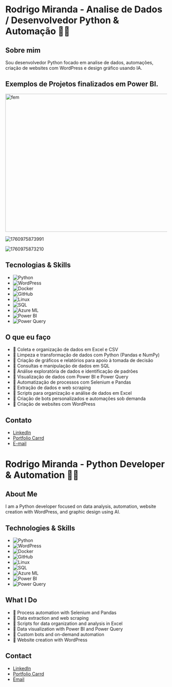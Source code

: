 # Rodrigo Miranda - Analise de Dados / Desenvolvedor Python & Automação 🤖🐍

## Sobre mim  
Sou desenvolvedor Python focado em analise de dados, automações, criação de websites com WordPress e design gráfico usando IA.

## Exemplos de Projetos finalizados em Power BI.

<img width="767" height="430" alt="fem" src="https://github.com/user-attachments/assets/6fb0270b-632f-47b4-854c-1c910206918b" />

![1760975873991](https://github.com/user-attachments/assets/05780215-9c27-47b6-9c99-090376b4b007)


![1760975873210](https://github.com/user-attachments/assets/1167aae0-c2d2-40ef-83ab-74355cb71f1b)


## Tecnologias & Skills 
- ![Python](https://img.shields.io/badge/-Python-3776AB?logo=python&logoColor=white&style=for-the-badge)  
- ![WordPress](https://img.shields.io/badge/-WordPress-21759B?logo=wordpress&logoColor=white&style=for-the-badge)  
- ![Docker](https://img.shields.io/badge/-Docker-2496ED?logo=docker&logoColor=white&style=for-the-badge)  
- ![GitHub](https://img.shields.io/badge/-GitHub-181717?logo=github&logoColor=white&style=for-the-badge)  
- ![Linux](https://img.shields.io/badge/-Linux-FCC624?logo=linux&logoColor=black&style=for-the-badge)  
- ![SQL](https://img.shields.io/badge/-SQL-4479A1?logo=postgresql&logoColor=white&style=for-the-badge)  
- ![Azure ML](https://img.shields.io/badge/-Azure%20Machine%20Learning-0078D4?logo=microsoftazure&logoColor=white&style=for-the-badge)  
- ![Power BI](https://img.shields.io/badge/-Power%20BI-F2C811?logo=microsoftpowerbi&logoColor=black&style=for-the-badge)  
- ![Power Query](https://img.shields.io/badge/-Power%20Query-ED1C24?logo=microsoftpowerquery&logoColor=white&style=for-the-badge)  

## O que eu faço

- 🔹 Coleta e organização de dados em Excel e CSV
- 🔹 Limpeza e transformação de dados com Python (Pandas e NumPy)
- 🔹 Criação de gráficos e relatórios para apoio à tomada de decisão
- 🔹 Consultas e manipulação de dados em SQL
- 🔹 Análise exploratória de dados e identificação de padrões
- 🔹 Visualização de dados com Power BI e Power Query
- 🔹 Automatização de processos com Selenium e Pandas  
- 🔹 Extração de dados e web scraping  
- 🔹 Scripts para organização e análise de dados em Excel  
- 🔹 Criação de bots personalizados e automações sob demanda  
- 🔹 Criação de websites com WordPress  


## Contato  
- [LinkedIn](https://www.linkedin.com/in/rodrigomirandahub/)  
- [Portfolio Carrd](https://rodrigomirandadev.carrd.co/)  
- [E-mail](negociosonlinerh2@gmail.com)


# Rodrigo Miranda - Python Developer & Automation 🤖🐍

## About Me  
I am a Python developer focused on data analysis, automation, website creation with WordPress, and graphic design using AI.

## Technologies & Skills  
- ![Python](https://img.shields.io/badge/-Python-3776AB?logo=python&logoColor=white&style=for-the-badge)  
- ![WordPress](https://img.shields.io/badge/-WordPress-21759B?logo=wordpress&logoColor=white&style=for-the-badge)  
- ![Docker](https://img.shields.io/badge/-Docker-2496ED?logo=docker&logoColor=white&style=for-the-badge)  
- ![GitHub](https://img.shields.io/badge/-GitHub-181717?logo=github&logoColor=white&style=for-the-badge)  
- ![Linux](https://img.shields.io/badge/-Linux-FCC624?logo=linux&logoColor=black&style=for-the-badge)  
- ![SQL](https://img.shields.io/badge/-SQL-4479A1?logo=postgresql&logoColor=white&style=for-the-badge)  
- ![Azure ML](https://img.shields.io/badge/-Azure%20Machine%20Learning-0078D4?logo=microsoftazure&logoColor=white&style=for-the-badge)  
- ![Power BI](https://img.shields.io/badge/-Power%20BI-F2C811?logo=microsoftpowerbi&logoColor=black&style=for-the-badge)  
- ![Power Query](https://img.shields.io/badge/-Power%20Query-ED1C24?logo=microsoftpowerquery&logoColor=white&style=for-the-badge)

## What I Do  

- 🔹 Process automation with Selenium and Pandas  
- 🔹 Data extraction and web scraping  
- 🔹 Scripts for data organization and analysis in Excel  
- 🔹 Data visualization with Power BI and Power Query
- 🔹 Custom bots and on-demand automation  
- 🔹 Website creation with WordPress  

## Contact  
- [LinkedIn](https://www.linkedin.com/in/rodrigomirandahub/)  
- [Portfolio Carrd](https://rodrigomirandadev.carrd.co/)  
- [Email](mailto:negociosonlinerh2@gmail.com)  
